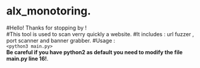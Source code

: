 # alx_monotoring. 
#Hello! Thanks for stopping by !  
#This tool is used to scan verry quickly a website. 
#It includes : url fuzzer , port scanner and banner grabber. 
#Usage :  
`<python3 main.py>`   
**Be careful if you have python2 as default you need to modify the file main.py line 16!**. 
